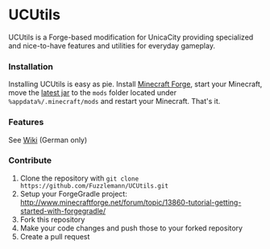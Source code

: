 # UCUtils
UCUtils is a Forge-based modification for UnicaCity providing specialized and nice-to-have features and utilities for everyday gameplay.

### Installation
Installing UCUtils is easy as pie. Install [Minecraft Forge](http://files.minecraftforge.net/maven/net/minecraftforge/forge/index_1.12.2.html), start your Minecraft, move the [latest jar](https://fuzzlemann.de/UCUtils.jar) to the `mods` folder located under `%appdata%/.minecraft/mods` and restart your Minecraft. That's it.

### Features
See [Wiki](https://github.com/Fuzzlemann/UCUtils/wiki) (German only)

### Contribute
1. Clone the repository with `git clone https://github.com/Fuzzlemann/UCUtils.git`
2. Setup your ForgeGradle project: http://www.minecraftforge.net/forum/topic/13860-tutorial-getting-started-with-forgegradle/
3. Fork this repository
4. Make your code changes and push those to your forked repository
5. Create a pull request

